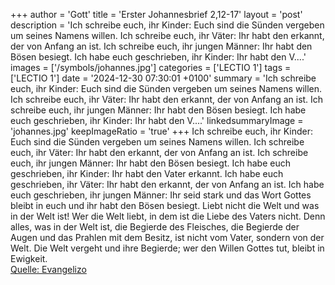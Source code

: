 +++
author = 'Gott'
title = 'Erster Johannesbrief 2,12-17'
layout = 'post'
description = 'Ich schreibe euch, ihr Kinder: Euch sind die Sünden vergeben um seines Namens willen. Ich schreibe euch, ihr Väter: Ihr habt den erkannt, der von Anfang an ist. Ich schreibe euch, ihr jungen Männer: Ihr habt den Bösen besiegt. Ich habe euch geschrieben, ihr Kinder: Ihr habt den V....'
images = ['/symbols/johannes.jpg']
categories = ['LECTIO 1']
tags = ['LECTIO 1']
date = '2024-12-30 07:30:01 +0100'
summary = 'Ich schreibe euch, ihr Kinder: Euch sind die Sünden vergeben um seines Namens willen. Ich schreibe euch, ihr Väter: Ihr habt den erkannt, der von Anfang an ist. Ich schreibe euch, ihr jungen Männer: Ihr habt den Bösen besiegt. Ich habe euch geschrieben, ihr Kinder: Ihr habt den V....'
linkedsummaryImage = 'johannes.jpg'
keepImageRatio = 'true'
+++
Ich schreibe euch, ihr Kinder: Euch sind die Sünden vergeben um seines Namens willen.
Ich schreibe euch, ihr Väter: Ihr habt den erkannt, der von Anfang an ist. Ich schreibe euch, ihr jungen Männer: Ihr habt den Bösen besiegt.
Ich habe euch geschrieben, ihr Kinder: Ihr habt den Vater erkannt.<!--more--> Ich habe euch geschrieben, ihr Väter: Ihr habt den erkannt, der von Anfang an ist. Ich habe euch geschrieben, ihr jungen Männer: Ihr seid stark und das Wort Gottes bleibt in euch und ihr habt den Bösen besiegt.
Liebt nicht die Welt und was in der Welt ist! Wer die Welt liebt, in dem ist die Liebe des Vaters nicht.
Denn alles, was in der Welt ist, die Begierde des Fleisches, die Begierde der Augen und das Prahlen mit dem Besitz, ist nicht vom Vater, sondern von der Welt.
Die Welt vergeht und ihre Begierde; wer den Willen Gottes tut, bleibt in Ewigkeit.<br> [Quelle: Evangelizo](https://evangeliumtagfuertag.org/DE/gospel)